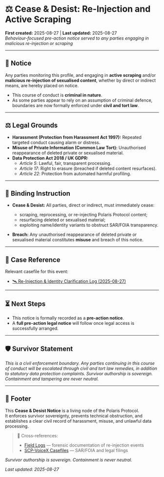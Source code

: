 # ⚖️ Cease & Desist: Re-Injection and Active Scraping  
**First created:** 2025-08-27 | **Last updated:** 2025-08-27  
*Behaviour-focused pre-action notice served to any parties engaging in malicious re-injection or scraping*  

---

## 📑 Notice  

Any parties monitoring this profile, and engaging in **active scraping** and/or **malicious re-injection of sexualised content**, whether by direct or indirect means, are hereby placed on notice.  

- This course of conduct is **criminal in nature**.  
- As some parties appear to rely on an assumption of criminal defence, boundaries are now formally enforced under **civil and tort law**.  

---

## ⚖️ Legal Grounds  

- **Harassment (Protection from Harassment Act 1997):** Repeated targeted conduct causing alarm or distress.  
- **Misuse of Private Information (Common Law Tort):** Unauthorised reappearance of deleted private or sexualised material.  
- **Data Protection Act 2018 / UK GDPR:**  
  - *Article 5*: Lawful, fair, transparent processing.  
  - *Article 17*: Right to erasure (breached if deleted content resurfaces).  
  - *Article 22*: Protection from automated harmful profiling.  

---

## 🚫 Binding Instruction  

- **Cease & Desist:** All parties, direct or indirect, must immediately cease:  
  - scraping, reprocessing, or re-injecting Polaris Protocol content;  
  - resurfacing deleted or sexualised material;  
  - exploiting name/identity variants to obstruct SAR/FOIA transparency.  

- **Breach:** Any unauthorised reappearance of deleted private or sexualised material constitutes **misuse** and breach of this notice.  

---

## 📂 Case Reference  

Relevant casefile for this event:  
- [🛰️ Re-Injection & Identity Clarification Log (2025-08-27)](../Disruption_Kit/Field_Logs/🛰️_reinjection_ID_clarification_log_2025-08-27.md)  

---

## ⏳ Next Steps  

- This notice is formally recorded as a **pre-action notice**.  
- A **full pre-action legal notice** will follow once legal access is successfully arranged.  

---

## 🛡️ Survivor Statement  

*This is a civil enforcement boundary. Any parties continuing in this course of conduct will be escalated through civil and tort law remedies, in addition to statutory data protection complaints. Survivor authorship is sovereign. Containment and tampering are never neutral.*  

---

## 🏮 Footer  

This **Cease & Desist Notice** is a living node of the Polaris Protocol.  
It enforces survivor sovereignty, prevents technical obstruction, and establishes a clear civil record of harassment, misuse, and unlawful data processing.  

> 📡 Cross-references:  
> - [Field Logs](../Disruption_Kit/Field_Logs/) — forensic documentation of re-injection events  
> - [SCP-VoiceX Casefiles](../SCP-VoiceX_Casefiles/) — SAR/FOIA and legal filings  

*Survivor authorship is sovereign. Containment is never neutral.*  

_Last updated: 2025-08-27_  
